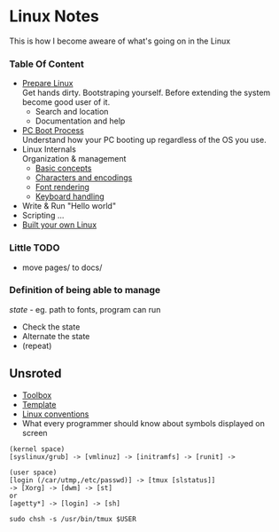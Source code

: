 # Linux Notes
This is how I become aweare of what's going on in the Linux

### Table Of Content
* [Prepare Linux](https://github.com/timfayz/simply-linux) <br>
Get hands dirty. Bootstraping yourself. Before extending the system become good user of it.
    * Search and location
    * Documentation and help
* [PC Boot Process](pages/pc-boot.md) <br>
Understand how your PC booting up regardless of the OS you use.
* Linux Internals <br>
Organization & management
    * [Basic concepts](pages/basic-concepts.md)
    * [Characters and encodings](pages/charset-encoding.md)
    * [Font rendering](pages/font-rendering.md)
    * [Keyboard handling](pages/keyboard-handling.md)
* Write & Run "Hello world"
* Scripting
...
* [Built your own Linux](http://www.linuxfromscratch.org/blfs/)

### Little TODO
* move pages/ to docs/

### Definition of being able to manage
*state* - eg. path to fonts, program can run
* Check the state
* Alternate the state
* (repeat)

## Unsroted
* [Toolbox](pages/toolbox.md)
* [Template](pages/template.md)
* [Linux conventions](pages/linux-conventions.md)
* What every programmer should know about symbols displayed on screen
```
(kernel space)
[syslinux/grub] -> [vmlinuz] -> [initramfs] -> [runit] ->

(user space)
[login (/car/utmp,/etc/passwd)] -> [tmux [slstatus]]
-> [Xorg] -> [dwm] -> [st]
or
[agetty*] -> [login] -> [sh]

sudo chsh -s /usr/bin/tmux $USER
```
